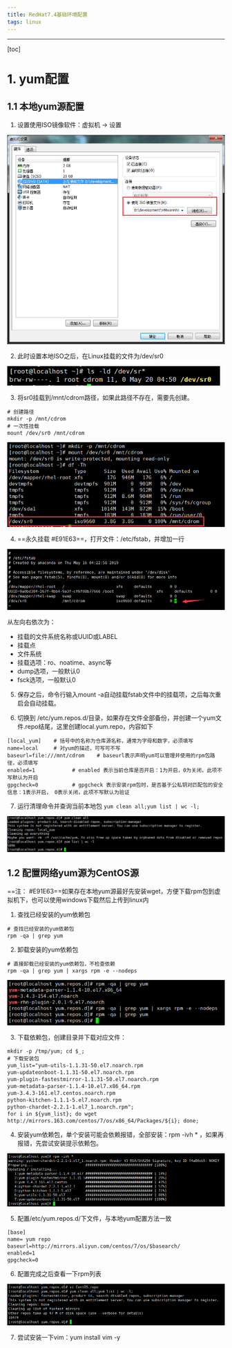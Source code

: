 ```yaml
---
title: RedHat7.4基础环境配置 
tags: linux
---
```



----------

[toc]

# 1. yum配置

## 1.1 本地yum源配置

1. 设置使用ISO镜像软件：虚拟机 -> 设置

![本地ISO选择](https://www.github.com/hzhang123/bolgFiles/raw/master/xiaoshujiang/1558270325530.png)

2. 此时设置本地ISO之后，在Linux挂载的文件为/dev/sr0

![sr0设备](https://www.github.com/hzhang123/bolgFiles/raw/master/xiaoshujiang/1558270400301.png)

3. 将sr0挂载到/mnt/cdrom路径，如果此路径不存在，需要先创建。

``` shell
# 创建路径
mkdir -p /mnt/cdrom
# 一次性挂载
mount /dev/sr0 /mnt/cdrom
```

![挂载镜像](https://www.github.com/hzhang123/bolgFiles/raw/master/xiaoshujiang/1558270680355.png)

4. ==永久挂载 #E91E63==，打开文件：/etc/fstab，并增加一行

![fstab文件](https://www.github.com/hzhang123/bolgFiles/raw/master/xiaoshujiang/1558270888663.png)

从左向右依次为：

- 挂载的文件系统名称或UUID或LABEL
- 挂载点
- 文件系统
- 挂载选项：ro、noatime、async等
- dump选项，一般默认0
- fsck选项，一般默认0

5. 保存之后，命令行输入mount -a自动挂载fstab文件中的挂载项，之后每次重启会自动挂载。

6. 切换到 /etc/yum.repos.d/目录，如果存在文件全部备份，并创建一个yum文件.repo结尾，这里创建local.yum.repo，内容如下

``` shell
[local_yum]    # 括号中的名称为仓库源名称，通常为字母和数字，必须填写
name=local     # 对yum的描述，可写可不写
baseurl=file:///mnt/cdrom    # baseurl表示声明yum可以管理并使用的rpm包路径，必须填写
enabled=1            # enabled 表示当前仓库是否开启：1为开启，0为关闭，此项不写默认为开启
gpgcheck=0           # gpgcheck 表示安装rpm包时，是否基于公私钥对匹配包的安全信息：1表示开启， 0表示关闭，此项不写默认为验证
```

7. 运行清理命令并查询当前本地包
`yum clean all;yum list | wc -l;`

![清理与本地包](https://www.github.com/hzhang123/bolgFiles/raw/master/xiaoshujiang/1558271691438.png)

## 1.2 配置网络yum源为CentOS源

==注： #E91E63==如果存在本地yum源最好先安装wget，方便下载rpm包到虚拟机下，也可以使用windows下载然后上传到linux内

1. 查找已经安装的yum依赖包

``` shell
# 查找已经安装的yum依赖包
rpm -qa | grep yum
```

2. 卸载安装的yum依赖包

``` shell
# 直接卸载已经安装的yum依赖包，不检查依赖
rpm -qa | grep yum | xargs rpm -e --nodeps
```

![卸载依赖包](https://www.github.com/hzhang123/bolgFiles/raw/master/xiaoshujiang/1558272014137.png)

3. 下载依赖包，创建目录并下载对应文件：

``` shell
mkdir -p /tmp/yum; cd $_;
# 下载安装包
yum_list="yum-utils-1.1.31-50.el7.noarch.rpm 
yum-updateonboot-1.1.31-50.el7.noarch.rpm
yum-plugin-fastestmirror-1.1.31-50.el7.noarch.rpm
yum-metadata-parser-1.1.4-10.el7.x86_64.rpm 
yum-3.4.3-161.el7.centos.noarch.rpm 
python-kitchen-1.1.1-5.el7.noarch.rpm
python-chardet-2.2.1-1.el7_1.noarch.rpm";
for i in ${yum_list}; do wget http://mirrors.163.com/centos/7/os/x86_64/Packages/${i}; done;
```

4. 安装yum依赖包，单个安装可能会依赖报错，全部安装：rpm -ivh \* ，如果再报错，先尝试安装提示依赖包。

![依赖安装](https://www.github.com/hzhang123/bolgFiles/raw/master/xiaoshujiang/1558274806365.png)

5. 配置/etc/yum.repos.d/下文件，与本地yum配置方法一致

``` shell
[base]
name= yum repo
baseurl=http://mirrors.aliyun.com/centos/7/os/$basearch/
enabled=1
gpgcheck=0
```

6. 配置完成之后查看一下rpm列表

![yum列表](https://www.github.com/hzhang123/bolgFiles/raw/master/xiaoshujiang/1558275243725.png)

7. 尝试安装一下vim：yum install vim -y